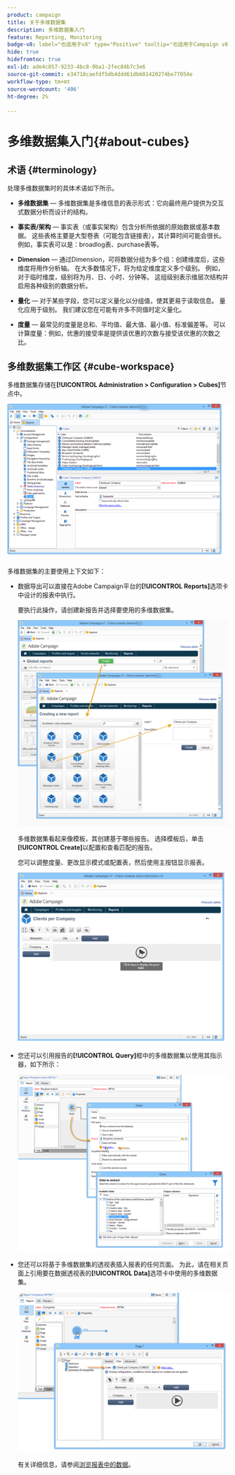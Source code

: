 ```yaml
---
product: campaign
title: 关于多维数据集
description: 多维数据集入门
feature: Reporting, Monitoring
badge-v8: label="也适用于v8" type="Positive" tooltip="也适用于Campaign v8"
hide: true
hidefromtoc: true
exl-id: ade4c857-9233-4bc8-9ba1-2fec84b7c3e6
source-git-commit: e34718caefdf5db4ddd61db601420274be77054e
workflow-type: tm+mt
source-wordcount: '406'
ht-degree: 2%

---
```


# 多维数据集入门{#about-cubes}



## 术语 {#terminology}

处理多维数据集时的具体术语如下所示。

* **多维数据集** — 多维数据集是多维信息的表示形式：它向最终用户提供为交互式数据分析而设计的结构。

* **事实表/架构** — 事实表（或事实架构）包含分析所依据的原始数据或基本数据。 这些表格主要是大型卷表（可能包含链接表），其计算时间可能会很长。 例如，事实表可以是：broadlog表、purchase表等。

* **Dimension** — 通过Dimension，可将数据分组为多个组：创建维度后，这些维度将用作分析轴。 在大多数情况下，将为给定维度定义多个级别。 例如，对于临时维度，级别将为月、日、小时、分钟等。 这组级别表示维层次结构并启用各种级别的数据分析。

* **量化** — 对于某些字段，您可以定义量化以分组值，使其更易于读取信息。 量化应用于级别。 我们建议您在可能有许多不同值时定义量化。

* **度量** — 最常见的度量是总和、平均值、最大值、最小值、标准偏差等。 可以计算度量：例如，优惠的接受率是提供该优惠的次数与接受该优惠的次数之比。

## 多维数据集工作区 {#cube-workspace}

多维数据集存储在&#x200B;**[!UICONTROL Administration > Configuration > Cubes]**&#x200B;节点中。

![](assets/s_advuser_cube_node.png)

多维数据集的主要使用上下文如下：

* 数据导出可以直接在Adobe Campaign平台的&#x200B;**[!UICONTROL Reports]**&#x200B;选项卡中设计的报表中执行。

  要执行此操作，请创建新报告并选择要使用的多维数据集。

  ![](assets/cube_create_new.png)

  多维数据集看起来像模板，其创建基于哪些报告。 选择模板后，单击&#x200B;**[!UICONTROL Create]**&#x200B;以配置和查看匹配的报告。

  您可以调整度量、更改显示模式或配置表，然后使用主按钮显示报表。

  ![](assets/cube_display_new.png)

* 您还可以引用报告的&#x200B;**[!UICONTROL Query]**&#x200B;框中的多维数据集以使用其指示器，如下所示：

  ![](assets/s_advuser_query_using_a_cube.png)

* 您还可以将基于多维数据集的透视表插入报表的任何页面。 为此，请在相关页面上引用要在数据透视表的&#x200B;**[!UICONTROL Data]**&#x200B;选项卡中使用的多维数据集。

  ![](assets/s_advuser_cube_in_report.png)

  有关详细信息，请参阅[浏览报表中的数据](../../reporting/using/using-cubes-to-explore-data.md#exploring-the-data-in-a-report)。
